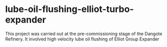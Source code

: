 # lube-oil-flushing-elliot-turbo-expander
This project was carried out at the pre-commissioning stage of the Dangote Refinery. It involved high velocity lube oil flushing of Elliot Group Expander
